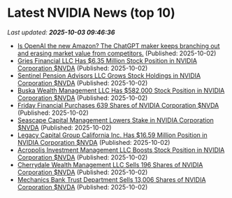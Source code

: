 # Latest NVIDIA News (top 10)
_Last updated: **2025-10-03 09:46:36**_

- [Is OpenAI the new Amazon? The ChatGPT maker keeps branching out and erasing market value from competitors.](https://www.businessinsider.com/openai-chatgpt-saas-ai-tools-software-stock-selloff-amazon-effect-2025-10) (Published: 2025-10-02)
- [Gries Financial LLC Has $6.35 Million Stock Position in NVIDIA Corporation $NVDA](https://www.etfdailynews.com/2025/10/02/gries-financial-llc-has-6-35-million-stock-position-in-nvidia-corporation-nvda/) (Published: 2025-10-02)
- [Sentinel Pension Advisors LLC Grows Stock Holdings in NVIDIA Corporation $NVDA](https://www.etfdailynews.com/2025/10/02/sentinel-pension-advisors-llc-grows-stock-holdings-in-nvidia-corporation-nvda/) (Published: 2025-10-02)
- [Buska Wealth Management LLC Has $582,000 Stock Position in NVIDIA Corporation $NVDA](https://www.etfdailynews.com/2025/10/02/buska-wealth-management-llc-has-582000-stock-position-in-nvidia-corporation-nvda/) (Published: 2025-10-02)
- [Friday Financial Purchases 639 Shares of NVIDIA Corporation $NVDA](https://www.etfdailynews.com/2025/10/02/friday-financial-purchases-639-shares-of-nvidia-corporation-nvda/) (Published: 2025-10-02)
- [Seascape Capital Management Lowers Stake in NVIDIA Corporation $NVDA](https://www.etfdailynews.com/2025/10/02/seascape-capital-management-lowers-stake-in-nvidia-corporation-nvda/) (Published: 2025-10-02)
- [Legacy Capital Group California Inc. Has $16.59 Million Position in NVIDIA Corporation $NVDA](https://www.etfdailynews.com/2025/10/02/legacy-capital-group-california-inc-has-16-59-million-position-in-nvidia-corporation-nvda/) (Published: 2025-10-02)
- [Acropolis Investment Management LLC Boosts Stock Position in NVIDIA Corporation $NVDA](https://www.etfdailynews.com/2025/10/02/acropolis-investment-management-llc-boosts-stock-position-in-nvidia-corporation-nvda/) (Published: 2025-10-02)
- [Cherrydale Wealth Management LLC Sells 196 Shares of NVIDIA Corporation $NVDA](https://www.etfdailynews.com/2025/10/02/cherrydale-wealth-management-llc-sells-196-shares-of-nvidia-corporation-nvda/) (Published: 2025-10-02)
- [Mechanics Bank Trust Department Sells 13,006 Shares of NVIDIA Corporation $NVDA](https://www.etfdailynews.com/2025/10/02/mechanics-bank-trust-department-sells-13006-shares-of-nvidia-corporation-nvda/) (Published: 2025-10-02)
